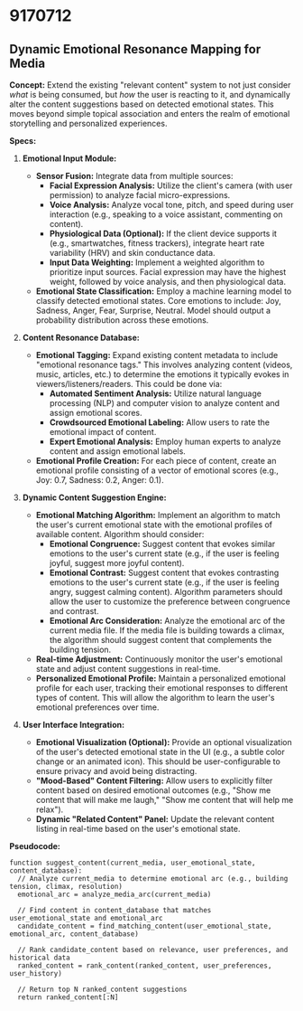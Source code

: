 # 9170712

## Dynamic Emotional Resonance Mapping for Media

**Concept:** Extend the existing "relevant content" system to not just consider *what* is being consumed, but *how* the user is reacting to it, and dynamically alter the content suggestions based on detected emotional states. This moves beyond simple topical association and enters the realm of emotional storytelling and personalized experiences.

**Specs:**

1.  **Emotional Input Module:**
    *   **Sensor Fusion:** Integrate data from multiple sources:
        *   **Facial Expression Analysis:** Utilize the client's camera (with user permission) to analyze facial micro-expressions.
        *   **Voice Analysis:** Analyze vocal tone, pitch, and speed during user interaction (e.g., speaking to a voice assistant, commenting on content).
        *   **Physiological Data (Optional):** If the client device supports it (e.g., smartwatches, fitness trackers), integrate heart rate variability (HRV) and skin conductance data.
        *   **Input Data Weighting:** Implement a weighted algorithm to prioritize input sources. Facial expression may have the highest weight, followed by voice analysis, and then physiological data.
    *   **Emotional State Classification:** Employ a machine learning model to classify detected emotional states. Core emotions to include: Joy, Sadness, Anger, Fear, Surprise, Neutral. Model should output a probability distribution across these emotions.

2.  **Content Resonance Database:**
    *   **Emotional Tagging:** Expand existing content metadata to include "emotional resonance tags." This involves analyzing content (videos, music, articles, etc.) to determine the emotions it typically evokes in viewers/listeners/readers. This could be done via:
        *   **Automated Sentiment Analysis:** Utilize natural language processing (NLP) and computer vision to analyze content and assign emotional scores.
        *   **Crowdsourced Emotional Labeling:** Allow users to rate the emotional impact of content.
        *   **Expert Emotional Analysis:** Employ human experts to analyze content and assign emotional labels.
    *   **Emotional Profile Creation:** For each piece of content, create an emotional profile consisting of a vector of emotional scores (e.g., Joy: 0.7, Sadness: 0.2, Anger: 0.1).

3.  **Dynamic Content Suggestion Engine:**
    *   **Emotional Matching Algorithm:** Implement an algorithm to match the user's current emotional state with the emotional profiles of available content. Algorithm should consider:
        *   **Emotional Congruence:** Suggest content that evokes similar emotions to the user's current state (e.g., if the user is feeling joyful, suggest more joyful content).
        *   **Emotional Contrast:** Suggest content that evokes contrasting emotions to the user's current state (e.g., if the user is feeling angry, suggest calming content). Algorithm parameters should allow the user to customize the preference between congruence and contrast.
        *   **Emotional Arc Consideration:** Analyze the emotional arc of the current media file. If the media file is building towards a climax, the algorithm should suggest content that complements the building tension.
    *   **Real-time Adjustment:** Continuously monitor the user's emotional state and adjust content suggestions in real-time.
    *   **Personalized Emotional Profile:** Maintain a personalized emotional profile for each user, tracking their emotional responses to different types of content. This will allow the algorithm to learn the user's emotional preferences over time.

4.  **User Interface Integration:**
    *   **Emotional Visualization (Optional):** Provide an optional visualization of the user's detected emotional state in the UI (e.g., a subtle color change or an animated icon). This should be user-configurable to ensure privacy and avoid being distracting.
    *   **"Mood-Based" Content Filtering:** Allow users to explicitly filter content based on desired emotional outcomes (e.g., "Show me content that will make me laugh," "Show me content that will help me relax").
    *   **Dynamic "Related Content" Panel:** Update the relevant content listing in real-time based on the user's emotional state.

**Pseudocode:**

```
function suggest_content(current_media, user_emotional_state, content_database):
  // Analyze current_media to determine emotional arc (e.g., building tension, climax, resolution)
  emotional_arc = analyze_media_arc(current_media)

  // Find content in content_database that matches user_emotional_state and emotional_arc
  candidate_content = find_matching_content(user_emotional_state, emotional_arc, content_database)

  // Rank candidate_content based on relevance, user preferences, and historical data
  ranked_content = rank_content(ranked_content, user_preferences, user_history)

  // Return top N ranked_content suggestions
  return ranked_content[:N]
```